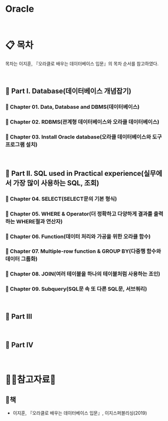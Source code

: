 # Oracle

<br/>

# :clipboard: 목차
목차는 이지훈, 『오라클로 배우는 데이터베이스 입문』의 목차 순서를 참고하였다.

<br/>

## :scroll: Part I. Database(데이터베이스 개념잡기)
  ### :page_facing_up: Chapter 01. Data, Database and DBMS(데이터베이스)
  ### :page_facing_up: Chapter 02. RDBMS(관계형 데이터베이스와 오라클 데이터베이스)
  ### :page_facing_up: Chapter 03. Install Oracle database(오라클 데이터베이스와 도구 프로그램 설치)

<br/>

## :scroll: Part II. SQL used in Practical experience(실무에서 가장 많이 사용하는 SQL, 조회)
 ### :page_facing_up: Chapter 04. SELECT(SELECT문의 기본 형식)
 ### :page_facing_up: Chapter 05. WHERE & Operator(더 정확하고 다양하게 결과를 출력하는 WHERE절과 연산자)
 ### :page_facing_up: Chapter 06. Function(데이터 처리와 가공을 위한 오라클 함수)
 ### :page_facing_up: Chapter 07. Multiple-row function & GROUP BY(다중행 함수와 데이터 그룹화)
 ### :page_facing_up: Chapter 08. JOIN(여러 테이블을 하나의 테이블처럼 사용하는 조인)
 ### :page_facing_up: Chapter 09. Subquery(SQL문 속 또 다른 SQL문, 서브쿼리)

<br/>


## :scroll: Part III

<br/>

## :scroll: Part IV
 


<br/>

# :ok_woman:참고자료:bow:

## :book:책
* 이지훈, 『오라클로 배우는 데이터베이스 입문』, 이지스퍼블리싱(2019)

